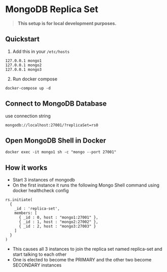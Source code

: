 # MongoDB Replica Set

> **This setup is for local development purposes.**


## Quickstart

1. Add this in your `/etc/hosts`

```
127.0.0.1 mongo1
127.0.0.1 mongo2
127.0.0.1 mongo3
```

2. Run docker compose

```
docker-compose up -d
```

## Connect to MongoDB Database 

use connection string

```
mongodb://localhost:27001/?replicaSet=rs0
```

## Open MongoDB Shell in Docker

```
docker exec -it mongo1 sh -c "mongo --port 27001"
```

## How it works
- Start 3 instances of mongodb
- On the first instance it runs the following Mongo Shell command using docker healthcheck config
```
rs.initiate(
  {
    _id : 'replica-set',
    members: [
      { _id : 0, host : "mongo1:27001" },
      { _id : 1, host : "mongo2:27002" },
      { _id : 2, host : "mongo3:27003" }
    ]
  }
)
```
- This causes all 3 instances to join the replica set named replica-set and start talking to each other
- One is elected to become the PRIMARY and the other two become SECONDARY instances

